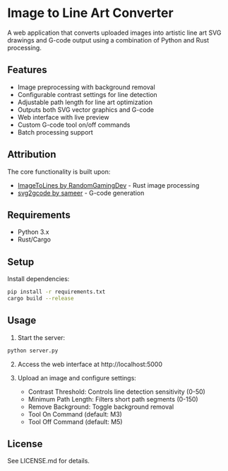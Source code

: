 # Image to Line Art Converter

A web application that converts uploaded images into artistic line art SVG drawings and G-code output using a combination of Python and Rust processing.

## Features

- Image preprocessing with background removal 
- Configurable contrast settings for line detection
- Adjustable path length for line art optimization
- Outputs both SVG vector graphics and G-code
- Web interface with live preview
- Custom G-code tool on/off commands
- Batch processing support

## Attribution

The core functionality is built upon:
- [ImageToLines by RandomGamingDev](https://github.com/RandomGamingDev/ImageToLines) - Rust image processing
- [svg2gcode by sameer](https://github.com/sameer/svg2gcode) - G-code generation

## Requirements

- Python 3.x
- Rust/Cargo

## Setup

Install dependencies:
```sh
pip install -r requirements.txt
cargo build --release
```

## Usage

1. Start the server:
```sh
python server.py
```

2. Access the web interface at http://localhost:5000

3. Upload an image and configure settings:

   - Contrast Threshold: Controls line detection sensitivity (0-50)
   - Minimum Path Length: Filters short path segments (0-150)
   - Remove Background: Toggle background removal
   - Tool On Command (default: M3)
   - Tool Off Command (default: M5)

## License

See LICENSE.md for details.
